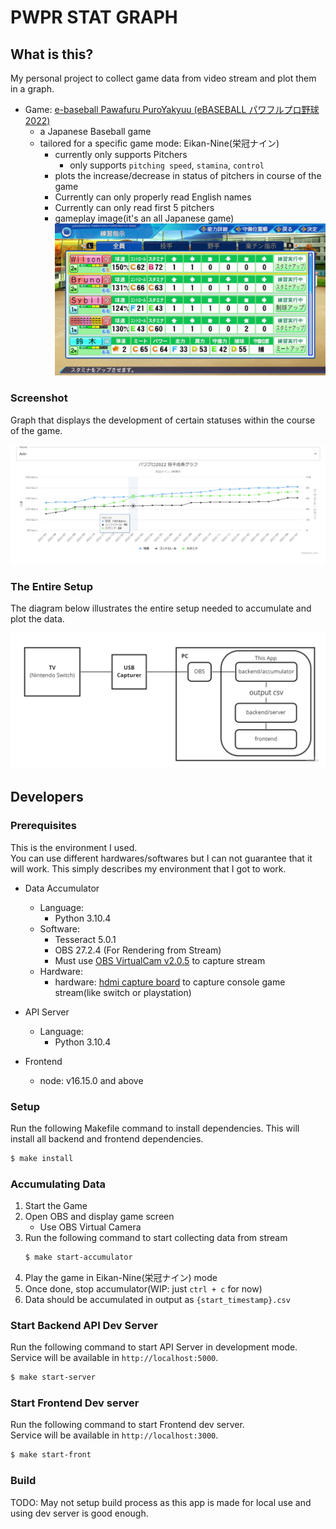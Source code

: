 # PWPR STAT GRAPH

## What is this?

My personal project to collect game data from video stream and plot them in a graph.

- Game: [e-baseball Pawafuru PuroYakyuu (eBASEBALL パワフルプロ野球 2022)](https://www.konami.com/pawa/2022/)
  - a Japanese Baseball game
  - tailored for a specific game mode: Eikan-Nine(栄冠ナイン)
    - currently only supports Pitchers
      - only supports `pitching speed`, `stamina`, `control`
    - plots the increase/decrease in status of pitchers in course of the game
    - Currently can only properly read English names
    - Currently can only read first 5 pitchers
    - gameplay image(it's an all Japanese game)
      ![gameplay-screenshot](/.github/readme/images/gameplay.jpg)

### Screenshot

Graph that displays the development of certain statuses within the course of the game.

![app-screenshot](/.github/readme/images/screenshot.png)

### The Entire Setup

The diagram below illustrates the entire setup needed to accumulate and plot the data.

![entire-setup](/.github/readme/images/setup.jpg)

## Developers

### Prerequisites

This is the environment I used.  
You can use different hardwares/softwares but I can not guarantee that it will work. This simply describes my environment that I got to work.

- Data Accumulator

  - Language:
    - Python 3.10.4
  - Software:
    - Tesseract 5.0.1
    - OBS 27.2.4 (For Rendering from Stream)
    - Must use [OBS VirtualCam v2.0.5](https://obsproject.com/forum/resources/obs-virtualcam.949/) to capture stream
  - Hardware:
    - hardware: [hdmi capture board](https://www.amazon.co.jp/gp/product/B089GZ4N48) to capture console game stream(like switch or playstation)

- API Server

  - Language:
    - Python 3.10.4

- Frontend
  - node: v16.15.0 and above

### Setup

Run the following Makefile command to install dependencies.
This will install all backend and frontend dependencies.

```bash
$ make install
```

### Accumulating Data

1. Start the Game
1. Open OBS and display game screen
   - Use OBS Virtual Camera
1. Run the following command to start collecting data from stream
   ```bash
   $ make start-accumulator
   ```
1. Play the game in Eikan-Nine(栄冠ナイン) mode
1. Once done, stop accumulator(WIP: just `ctrl + c` for now)
1. Data should be accumulated in output as `{start_timestamp}.csv`

### Start Backend API Dev Server

Run the following command to start API Server in development mode.  
Service will be available in `http://localhost:5000`.

```bash
$ make start-server
```

### Start Frontend Dev server

Run the following command to start Frontend dev server.  
Service will be available in `http://localhost:3000`.

```bash
$ make start-front
```

### Build

TODO: May not setup build process as this app is made for local use and using dev server is good enough.
